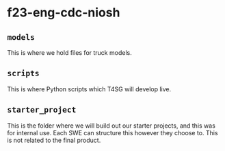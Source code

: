 # f23-eng-cdc-niosh

## ```models```
This is where we hold files for truck models.

## ```scripts```
This is where Python scripts which T4SG will develop live.

## ```starter_project```
This is the folder where we will build out our starter projects, and this was for internal use. Each SWE can structure this however they choose to. This is not related to the final product.
